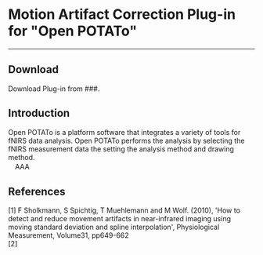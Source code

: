 # Motion Artifact Correction Plug-in for "Open POTATo"

---

## Download
Download Plug-in from ###.

## Introduction
 Open POTATo is a platform software that integrates a variety of tools for fNIRS data analysis. Open POTATo performs the analysis by selecting the fNIRS measurement data the setting the analysis method and drawing method. <br>
　AAA

## References
[1] F Sholkmann, S Spichtig, T Muehlemann and M Wolf. (2010), 'How to detect and reduce movement artifacts in near-infrared imaging using moving standard deviation and spline interpolation', Physiological Measurement, Volume31, pp649-662<br>
[2] 